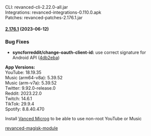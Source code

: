 CLI: revanced-cli-2.22.0-all.jar  
Integrations: revanced-integrations-0.110.0.apk  
Patches: revanced-patches-2.176.1.jar  

#### [2.176.1](https://github.com/revanced/revanced-patches/compare/v2.176.0...v2.176.1) (2023-06-12)
### Bug Fixes
* **syncforreddit/change-oauth-client-id:** use correct signature for Android API ([4db2eba](https://github.com/revanced/revanced-patches/commit/4db2eba6d66f094f1d2400bfa8b9c15a175f796e))

  
**App Versions:**  
YouTube: 18.19.35  
Music (arm64-v8a): 5.39.52  
Music (arm-v7a): 5.39.52  
Twitter: 9.92.0-release.0  
Reddit: 2023.22.0  
Twitch: 14.6.1  
TikTok: 29.9.4  
Spotify: 8.8.40.470  

Install [Vanced Microg](https://github.com/TeamVanced/VancedMicroG/releases) to be able to use non-root YouTube or Music  

[revanced-magisk-module](https://github.com/New-Dev3/revanced-magisk-module)  
